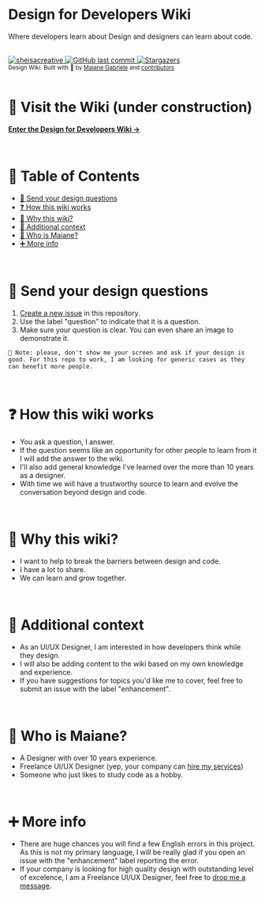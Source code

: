 # Design for Developers Wiki

Where developers learn about Design and designers can learn about code.

<br>
 <a href="https://www.linkedin.com/in/sheisacreative/">
    <img alt="sheisacreative" src="https://img.shields.io/badge/-sheisacreative-4c3add?style=flat&logo=Linkedin&logoColor=white" />
  </a>
  <a href="https://github.com/sheisacreative/quack-quotes/commits/master">
   <img alt="GitHub last commit" src="https://img.shields.io/github/last-commit/sheisacreative/design-for-developers-wiki?color=4c3add">
  </a>
  <a href="https://github.com/sheisacreative/design-for-developers-wiki/stargazers">
    <img alt="Stargazers" src="https://img.shields.io/github/stars/sheisacreative/design-for-developers-wiki?color=4c3add&logo=github">
  </a>

<br>
  <sub>Design Wiki. Built with 💛 by
    <a href="https://github.com/sheisacreative">Maiane Gabriele</a> and
    <a href="https://github.com/sheisacreative/quack-quotes/graphs/contributors">
      contributors
    </a>
  </sub>

<br>
<br>

# 🔗 Visit the Wiki (under construction)

[**Enter the Design for Developers Wiki →**](https://designwiki.sheisacreative.com/)

<br>

# 📌 Table of Contents

- [📩 Send your design questions](#-send-your-design-questions)
- [❓ How this wiki works](#-how-this-wiki-works)
- [🤔 Why this wiki?](#-why-this-wiki)
- [🎈 Additional context](#-additional-knowledge)
- [🤔 Who is Maiane?](#-who-is-maiane)
- [➕ More info](#-more-info)

<br>

# 📩 Send your design questions

1. [Create a new issue](https://github.com/sheisacreative/design-for-developers-wiki/issues) in this repository.
2. Use the label "question" to indicate that it is a question.
3. Make sure your question is clear. You can even share an image to demonstrate it.

`🙊 Note: please, don't show me your screen and ask if your design is good. For this repo to work, I am looking for generic cases as they can benefit more people. `

<br>

# ❓ How this wiki works

- You ask a question, I answer.
- If the question seems like an opportunity for other people to learn from it I will add the answer to the wiki.
- I'll also add general knowledge I've learned over the more than 10 years as a designer.
- With time we will have a trustworthy source to learn and evolve the conversation beyond design and code.

<br>

# 🤔 Why this wiki?

- I want to help to break the barriers between design and code.
- I have a lot to share.
- We can learn and grow together.

<br>

# 🎈 Additional context

- As an UI/UX Designer, I am interested in how developers think while they design.
- I will also be adding content to the wiki based on my own knowledge and experience.
- If you have suggestions for topics you'd like me to cover, feel free to submit an issue with the label "enhancement".

<br>

# 🤔 Who is Maiane?

- A Designer with over 10 years experience.
- Freelance UI/UX Designer (yep, your company can [hire my services](https://sheisacreative.com/))
- Someone who just likes to study code as a hobby.

<br>

# ➕ More info

- There are huge chances you will find a few English errors in this project. As this is not my primary language, I will be really glad if you open an issue with the "enhancement" label reporting the error.
- If your company is looking for high quality design with outstanding level of excelence, I am a Freelance UI/UX Designer, feel free to [drop me a message](https://sheisacreative.com/contact).
